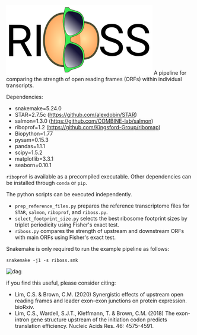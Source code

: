 ![logo](./riboss_logo.svg)
A pipeline for comparing the strength of open reading frames (ORFs) within individual transcripts.

Dependencies:
- snakemake=5.24.0
- STAR=2.7.5c (https://github.com/alexdobin/STAR)
- salmon=1.3.0 (https://github.com/COMBINE-lab/salmon)
- riboprof=1.2 (https://github.com/Kingsford-Group/ribomap)
- Biopython=1.77
- pysam=0.15.3
- pandas=1.1.1
- scipy=1.5.2
- matplotlib=3.3.1
- seaborn=0.10.1

```riboprof``` is available as a precompiled executable. Other dependencies can be installed through ```conda``` or ```pip```.

The python scripts can be executed independently. 
- ```prep_reference_files.py``` prepares the reference transcriptome files for ```STAR```, ```salmon```, ```riboprof```, and ```riboss.py```.
- ```select_footprint_size.py``` selects the best ribosome footprint sizes by triplet periodicity using Fisher's exact test.
- ```riboss.py``` compares the strength of upstream and downstream ORFs with main ORFs using Fisher's exact test.

Snakemake is only required to run the example pipeline as follows:
```
snakemake -j1 -s riboss.smk
```
![dag](./riboss_dag.svg)

if you find this useful, please consider citing:
- Lim, C.S. & Brown, C.M. (2020) Synergistic effects of upstream open reading frames and leader exon-exon junctions on protein expression. bioRxiv.
- Lim, C.S., Wardell, S.J.T., Kleffmann, T. & Brown, C.M. (2018) The exon-intron gene structure upstream of the initiation codon predicts translation efficiency. Nucleic Acids Res. 46: 4575-4591.
